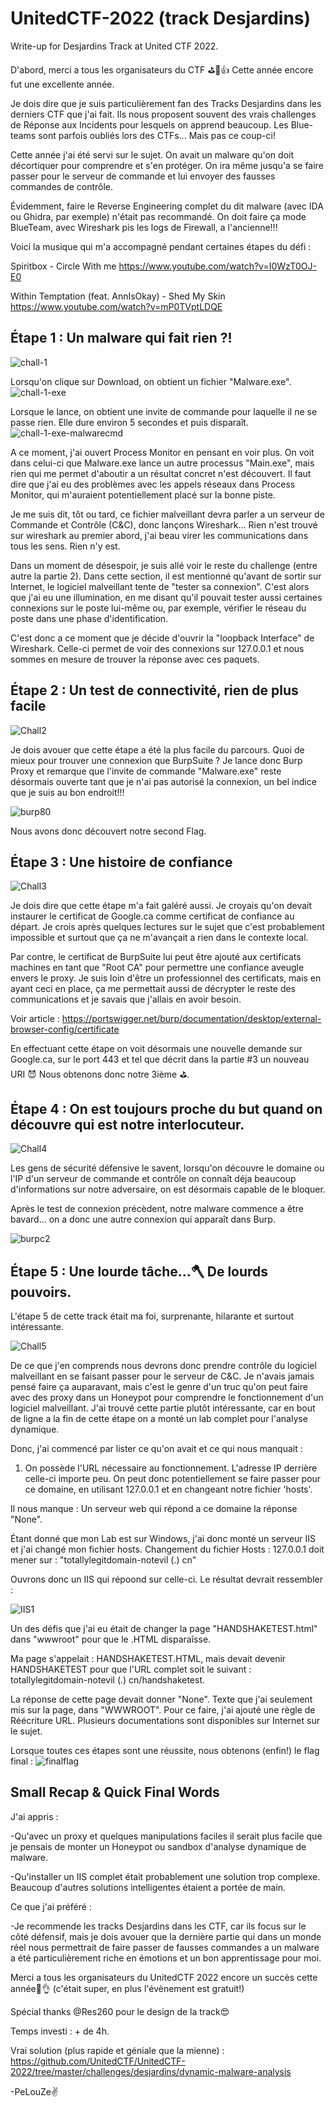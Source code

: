 # UnitedCTF-2022 (track Desjardins)

Write-up for Desjardins Track at United CTF 2022.

D'abord, merci a tous les organisateurs du CTF ⛳🙌👍 Cette année encore fut une excellente année.

Je dois dire que je suis particulièrement fan des Tracks Desjardins dans les derniers CTF que j'ai fait. Ils nous proposent souvent des vrais challenges de Réponse aux Incidents pour lesquels on apprend beaucoup. Les Blue-teams sont parfois oubliés lors des CTFs... Mais pas ce coup-ci!

Cette année j'ai été servi sur le sujet. On avait un malware qu'on doit décortiquer pour comprendre et s'en protéger. On ira même jusqu'a se faire passer pour le serveur de commande et lui envoyer des fausses commandes de contrôle.

Évidemment, faire le Reverse Engineering complet du dit malware (avec IDA ou Ghidra, par exemple) n'était pas recommandé. 
On doit faire ça mode BlueTeam, avec Wireshark pis les logs de Firewall, a l'ancienne!!!

Voici la musique qui m'a accompagné pendant certaines étapes du défi :

Spiritbox - Circle With me https://www.youtube.com/watch?v=I0WzT0OJ-E0

Within Temptation (feat. AnnIsOkay) - Shed My Skin https://www.youtube.com/watch?v=mP0TVptLDQE



## Étape 1 : Un malware qui fait rien ?!
![chall-1](https://user-images.githubusercontent.com/16509773/194682871-b9bad6fd-0d38-4a47-bc24-d8f7747a86cc.jpg)

Lorsqu'on clique sur Download, on obtient un fichier "Malware.exe".
![chall-1-exe](https://user-images.githubusercontent.com/16509773/194682903-afede08f-5eba-4c60-9365-e92d11653250.jpg)

Lorsque le lance, on obtient une invite de commande pour laquelle il ne se passe rien. Elle dure environ 5 secondes et puis disparaît.
![chall-1-exe-malwarecmd](https://user-images.githubusercontent.com/16509773/194682911-20b751da-f002-4c8b-aea5-34240c101df7.jpg)

A ce moment, j'ai ouvert Process Monitor en pensant en voir plus. On voit dans celui-ci que Malware.exe lance un autre processus "Main.exe", mais rien qui me permet d'aboutir a un résultat concret n'est découvert. Il faut dire que j'ai eu des problèmes avec les appels réseaux dans Process Monitor, qui m'auraient potentiellement placé sur la bonne piste.

Je me suis dit, tôt ou tard, ce fichier malveillant devra parler a un serveur de Commande et Contrôle (C&C), donc lançons Wireshark...
Rien n'est trouvé sur wireshark au premier abord, j'ai beau virer les communications dans tous les sens. Rien n'y est.

Dans un moment de désespoir, je suis allé voir le reste du challenge (entre autre la partie 2). Dans cette section, il est mentionné qu'avant de sortir sur Internet, le logiciel malveillant tente de "tester sa connexion". C'est alors que j'ai eu une illumination, en me disant qu'il pouvait tester aussi certaines connexions sur le poste lui-même ou, par exemple, vérifier le réseau du poste dans une phase d'identification.

C'est donc a ce moment que je décide d'ouvrir la "loopback Interface" de Wireshark. 
Celle-ci permet de voir des connexions sur 127.0.0.1 et nous sommes en mesure de trouver la réponse avec ces paquets.


## Étape 2 : Un test de connectivité, rien de plus facile
![Chall2](https://user-images.githubusercontent.com/16509773/194683427-64aef80c-23b6-4b02-8a33-690a797dc6ea.jpg)

Je dois avouer que cette étape a été la plus facile du parcours. Quoi de mieux pour trouver une connexion que BurpSuite ?
Je lance donc Burp Proxy et remarque que l'invite de commande "Malware.exe" reste désormais ouverte tant que je n'ai pas autorisé la connexion, un bel indice que je suis au bon endroit!!!


![burp80](https://user-images.githubusercontent.com/16509773/194683716-7e2e874d-10df-4373-bd19-05e75a24c1bc.jpg)

Nous avons donc découvert notre second Flag.


## Étape 3 : Une histoire de confiance

![Chall3](https://user-images.githubusercontent.com/16509773/194683774-50544d52-da95-45f4-93da-60d5e408479c.jpg)

Je dois dire que cette étape m'a fait galéré aussi. Je croyais qu'on devait instaurer le certificat de Google.ca comme certificat de confiance au départ. Je crois après quelques lectures sur le sujet que c'est probablement impossible et surtout que ça ne m'avançait a rien dans le contexte local.

Par contre, le certificat de BurpSuite lui peut être ajouté aux certificats machines en tant que "Root CA" pour permettre une confiance aveugle envers le proxy.
Je suis loin d'être un professionnel des certificats, mais en ayant ceci en place, ça me permettait aussi de décrypter le reste des communications et je savais que j'allais en avoir besoin.

Voir article : https://portswigger.net/burp/documentation/desktop/external-browser-config/certificate

En effectuant cette étape on voit désormais une nouvelle demande sur Google.ca, sur le port 443 et tel que décrit dans la partie #3 un nouveau URI 😈
Nous obtenons donc notre 3ième ⛳.


## Étape 4 : On est toujours proche du but quand on découvre qui est notre interlocuteur.

![Chall4](https://user-images.githubusercontent.com/16509773/194683927-528a39da-a56e-445d-a273-b09b04ee3343.jpg)

Les gens de sécurité défensive le savent, lorsqu'on découvre le domaine ou l'IP d'un serveur de commande et contrôle on connaît déja beaucoup d'informations sur notre adversaire, on est désormais capable de le bloquer. 

Après le test de connexion précèdent, notre malware commence a être bavard... on a donc une autre connexion qui apparaît dans Burp.

![burpc2](https://user-images.githubusercontent.com/16509773/194684104-d2b85719-f8ea-4be3-9014-d818b8bf2c02.jpg)


## Étape 5 : Une lourde tâche...🪓 De lourds pouvoirs.
L'étape 5 de cette track était ma foi, surprenante, hilarante et surtout intéressante.

![Chall5](https://user-images.githubusercontent.com/16509773/194684394-15feddee-d0e8-4950-bb84-f27360a9701c.jpg)

De ce que j'en comprends nous devrons donc prendre contrôle du logiciel malveillant en se faisant passer pour le serveur de C&C.
Je n'avais jamais pensé faire ça auparavant, mais c'est le genre d'un truc qu'on peut faire avec des proxy dans un Honeypot pour comprendre le fonctionnement d'un logiciel malveillant. J'ai trouvé cette partie plutôt intéressante, car en bout de ligne a la fin de cette étape on a monté un lab complet pour l'analyse dynamique.

Donc, j'ai commencé par lister ce qu'on avait et ce qui nous manquait : 
1) On possède l'URL nécessaire au fonctionnement. L'adresse IP derrière celle-ci importe peu.
                On peut donc potentiellement se faire passer pour ce domaine, en utilisant 127.0.0.1 et en changeant notre fichier 'hosts'.

Il nous manque : 
Un serveur web qui répond a ce domaine la réponse "None".

Étant donné que mon Lab est sur Windows, j'ai donc monté un serveur IIS et j'ai changé mon fichier hosts.
Changement du fichier Hosts : 
127.0.0.1 doit mener sur : "totallylegitdomain-notevil (.) cn"

Ouvrons donc un IIS qui répoond sur celle-ci. Le résultat devrait ressembler : 

![IIS1](https://user-images.githubusercontent.com/16509773/194684648-154f6614-ff6f-4b0c-91df-073770aab29c.jpg)

Un des défis que j'ai eu était de changer la page "HANDSHAKETEST.html" dans "wwwroot" pour que le .HTML disparaîsse.

Ma page s'appelait : HANDSHAKETEST.HTML, mais devait devenir HANDSHAKETEST pour que l'URL complet soit le suivant : totallylegitdomain-notevil (.) cn/handshaketest.

La réponse de cette page devait donner "None". Texte que j'ai seulement mis sur la page, dans "WWWROOT". 
Pour ce faire, j'ai ajouté une règle de Réécriture URL.
Plusieurs documentations sont disponibles sur Internet sur le sujet.

Lorsque toutes ces étapes sont une réussite, nous obtenons (enfin!) le flag final :
![finalflag](https://user-images.githubusercontent.com/16509773/194684865-acaad4aa-d508-434f-8067-7d783a793f5b.jpg)


## Small Recap & Quick Final Words

J'ai appris :

-Qu'avec un proxy et quelques manipulations faciles il serait plus facile que je pensais de monter un Honeypot ou sandbox d'analyse dynamique de malware.

-Qu'installer un IIS complet était probablement une solution trop complexe. Beaucoup d'autres solutions intelligentes étaient a portée de main.

Ce que j'ai préféré : 

-Je recommende les tracks Desjardins dans les CTF, car ils focus sur le côté défensif, mais je dois avouer que la dernière partie qui dans un monde réel nous permettrait de faire passer de fausses commandes a un malware a été particulièrement riche en émotions et un bon apprentissage pour moi.


Merci a tous les organisateurs du UnitedCTF 2022 encore un succès cette année🚩👌 (c'était super, en plus l'évènement est gratuit!)

Spécial thanks @Res260 pour le design de la track😍

Temps investi : + de 4h.

Vrai solution (plus rapide et géniale que la mienne) : https://github.com/UnitedCTF/UnitedCTF-2022/tree/master/challenges/desjardins/dynamic-malware-analysis 

-PeLouZe✌




